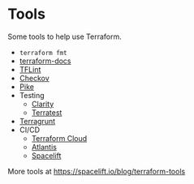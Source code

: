 # Tools

Some tools to help use Terraform.

- `terraform fmt`
- [terraform-docs](https://terraform-docs.io/)
- [TFLint](https://github.com/terraform-linters/tflint)
- [Checkov](https://www.checkov.io/)
- [Pike](https://github.com/jamesWoolfenden/pike)
- Testing
  - [Clarity](https://github.com/xchapter7x/clarity)
  - [Terratest](https://terratest.gruntwork.io/)
- [Terragrunt](https://terragrunt.gruntwork.io/)
- CI/CD
  - [Terraform Cloud](https://www.hashicorp.com/products/terraform) 
  - [Atlantis](https://www.runatlantis.io/)
  - [Spacelift](https://spacelift.io/)

More tools at https://spacelift.io/blog/terraform-tools
